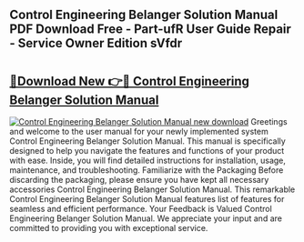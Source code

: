 ## Control Engineering Belanger Solution Manual PDF Download Free - Part-ufR User Guide Repair - Service Owner Edition sVfdr

# <h2><a href="http://bc65129.oget.top/?id=Control+Engineering+Belanger+Solution+Manual">🔗Download New 👉🔴 Control Engineering Belanger Solution Manual</a></h2>

[![Control Engineering Belanger Solution Manual new download](https://i.imgur.com/5g1atiW.png)](http://bc65129.oget.top/?id=Control+Engineering+Belanger+Solution+Manual)
Greetings and welcome to the user manual for your newly implemented system Control Engineering Belanger Solution Manual. This manual is specifically designed to help you navigate the features and functions of your product with ease. Inside, you will find detailed instructions for installation, usage, maintenance, and troubleshooting. Familiarize with the Packaging Before discarding the packaging, please ensure you have kept all necessary accessories Control Engineering Belanger Solution Manual. This remarkable Control Engineering Belanger Solution Manual features list of features for seamless and efficient performance. Your Feedback is Valued Control Engineering Belanger Solution Manual. We appreciate your input and are committed to providing you with exceptional service.
